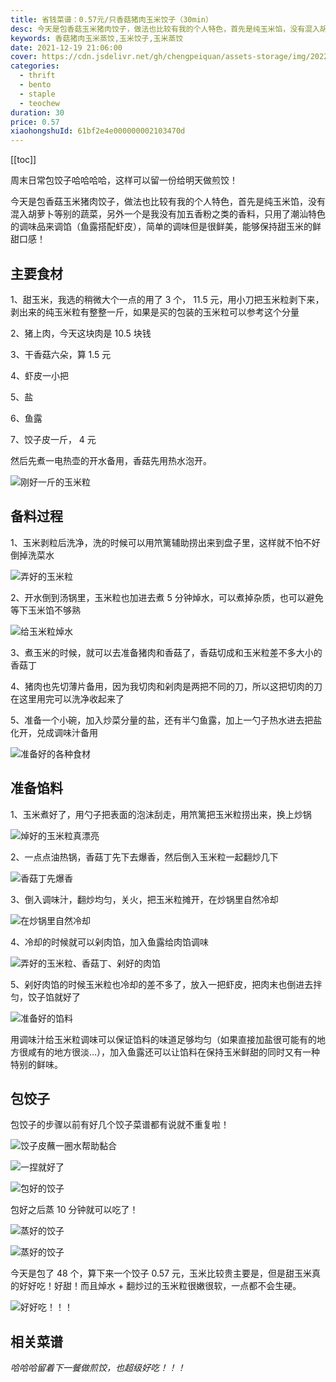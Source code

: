 ```yaml
---
title: 省钱菜谱：0.57元/只香菇猪肉玉米饺子（30min）
desc: 今天是包香菇玉米猪肉饺子，做法也比较有我的个人特色，首先是纯玉米馅，没有混入胡萝卜等别的蔬菜，另外一个是我没有加五香粉之类的香料，只用了潮汕特色的调味品来调馅（鱼露搭配虾皮），简单的调味但是很鲜美，能够保持甜玉米的鲜甜口感！
keywords: 香菇猪肉玉米蒸饺,玉米饺子,玉米蒸饺
date: 2021-12-19 21:06:00
cover: https://cdn.jsdelivr.net/gh/chengpeiquan/assets-storage/img/2022/01/20220108020352.jpg
categories:
  - thrift
  - bento
  - staple
  - teochew
duration: 30
price: 0.57
xiaohongshuId: 61bf2e4e000000002103470d
---
```


[[toc]]

周末日常包饺子哈哈哈哈，这样可以留一份给明天做煎饺！

今天是包香菇玉米猪肉饺子，做法也比较有我的个人特色，首先是纯玉米馅，没有混入胡萝卜等别的蔬菜，另外一个是我没有加五香粉之类的香料，只用了潮汕特色的调味品来调馅（鱼露搭配虾皮），简单的调味但是很鲜美，能够保持甜玉米的鲜甜口感！

## 主要食材

1、甜玉米，我选的稍微大个一点的用了 3 个， 11.5 元，用小刀把玉米粒剥下来，剥出来的纯玉米粒有整整一斤，如果是买的包装的玉米粒可以参考这个分量

2、猪上肉，今天这块肉是 10.5 块钱

3、干香菇六朵，算 1.5 元

4、虾皮一小把

5、盐

6、鱼露

7、饺子皮一斤， 4 元

然后先煮一电热壶的开水备用，香菇先用热水泡开。

![刚好一斤的玉米粒](https://cdn.jsdelivr.net/gh/chengpeiquan/assets-storage/img/2022/01/20220108020353.jpg)

## 备料过程

1、玉米剥粒后洗净，洗的时候可以用笊篱辅助捞出来到盘子里，这样就不怕不好倒掉洗菜水

![弄好的玉米粒](https://cdn.jsdelivr.net/gh/chengpeiquan/assets-storage/img/2022/01/20220108020407.jpg)

2、开水倒到汤锅里，玉米粒也加进去煮 5 分钟焯水，可以煮掉杂质，也可以避免等下玉米馅不够熟

![给玉米粒焯水](https://cdn.jsdelivr.net/gh/chengpeiquan/assets-storage/img/2022/01/20220108020405.jpg)

3、煮玉米的时候，就可以去准备猪肉和香菇了，香菇切成和玉米粒差不多大小的香菇丁

4、猪肉也先切薄片备用，因为我切肉和剁肉是两把不同的刀，所以这把切肉的刀在这里用完可以洗净收起来了

5、准备一个小碗，加入炒菜分量的盐，还有半勺鱼露，加上一勺子热水进去把盐化开，兑成调味汁备用

![准备好的各种食材](https://cdn.jsdelivr.net/gh/chengpeiquan/assets-storage/img/2022/01/20220108020403.jpg)

## 准备馅料

1、玉米煮好了，用勺子把表面的泡沫刮走，用笊篱把玉米粒捞出来，换上炒锅

![焯好的玉米粒真漂亮](https://cdn.jsdelivr.net/gh/chengpeiquan/assets-storage/img/2022/01/20220108020404.jpg)

2、一点点油热锅，香菇丁先下去爆香，然后倒入玉米粒一起翻炒几下

![香菇丁先爆香](https://cdn.jsdelivr.net/gh/chengpeiquan/assets-storage/img/2022/01/20220108020402.jpg)

3、倒入调味汁，翻炒均匀，关火，把玉米粒摊开，在炒锅里自然冷却

![在炒锅里自然冷却](https://cdn.jsdelivr.net/gh/chengpeiquan/assets-storage/img/2022/01/20220108020401.jpg)

4、冷却的时候就可以剁肉馅，加入鱼露给肉馅调味

![弄好的玉米粒、香菇丁、剁好的肉馅](https://cdn.jsdelivr.net/gh/chengpeiquan/assets-storage/img/2022/01/20220108020400.jpg)

5、剁好肉馅的时候玉米粒也冷却的差不多了，放入一把虾皮，把肉末也倒进去拌匀，饺子馅就好了

![准备好的馅料](https://cdn.jsdelivr.net/gh/chengpeiquan/assets-storage/img/2022/01/20220108020359.jpg)

用调味汁给玉米粒调味可以保证馅料的味道足够均匀（如果直接加盐很可能有的地方很咸有的地方很淡…），加入鱼露还可以让馅料在保持玉米鲜甜的同时又有一种特别的鲜味。

## 包饺子

包饺子的步骤以前有好几个饺子菜谱都有说就不重复啦！

![饺子皮蘸一圈水帮助黏合](https://cdn.jsdelivr.net/gh/chengpeiquan/assets-storage/img/2022/01/20220108020358.jpg)

![一捏就好了](https://cdn.jsdelivr.net/gh/chengpeiquan/assets-storage/img/2022/01/20220108020357.jpg)

![包好的饺子](https://cdn.jsdelivr.net/gh/chengpeiquan/assets-storage/img/2022/01/20220108020356.jpg)

包好之后蒸 10 分钟就可以吃了！

![蒸好的饺子](https://cdn.jsdelivr.net/gh/chengpeiquan/assets-storage/img/2022/01/20220108020355.jpg)

![蒸好的饺子](https://cdn.jsdelivr.net/gh/chengpeiquan/assets-storage/img/2022/01/20220108020406.jpg)

今天是包了 48 个，算下来一个饺子 0.57 元，玉米比较贵主要是，但是甜玉米真的好好吃！好甜！而且焯水 + 翻炒过的玉米粒很嫩很软，一点都不会生硬。

![好好吃！！！](https://cdn.jsdelivr.net/gh/chengpeiquan/assets-storage/img/2022/01/20220108020354.jpg)

## 相关菜谱

<Cite type="cookbook" name="xianggu-zhurou-yumi-jianjiao" />

哈哈哈留着下一餐做煎饺，也超级好吃！！！
